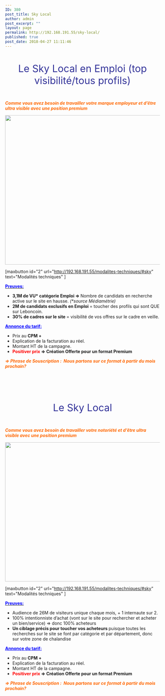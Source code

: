 ```yaml
---
ID: 380
post_title: Sky Local
author: admin
post_excerpt: ""
layout: page
permalink: http://192.168.191.55/sky-local/
published: true
post_date: 2018-04-27 11:11:46
---
```

&nbsp;
<p id="sky" style="text-align: center;"><span style="font-size: 24pt; color: #333399;">Le Sky Local en Emploi (top visibilité/tous profils)</span></p>
&nbsp;

<span style="color: #ff6600;"><b><i>Comme vous avez besoin de travailler votre marque employeur et d’être ultra visible avec une position premium</i></b></span>

<a href="/wp-content/uploads/2018/05/sky1.png"><img class="aligncenter size-full wp-image-495" src="/wp-content/uploads/2018/05/sky1.png" alt="" width="1593" height="486" /></a>

[maxbutton id="2" url="http://192.168.191.55/modalites-techniques/#sky" text="Modalités techniques" ]

<span style="text-decoration: underline;"><span style="color: #0000ff;"><strong>Preuves:</strong></span></span>
<ul>
 	<li><b>3,1M de VU* catégorie Emploi =&gt; </b>Nombre de candidats en recherche active sur le site en hausse. <i>(*source Médiamétrie)</i></li>
 	<li><b>2M de candidats exclusifs en Emploi </b>= toucher des profils qui sont QUE sur Leboncoin.</li>
 	<li><b>30% de cadres sur le site </b>= visibilité de vos offres sur le cadre en veille.</li>
</ul>
<span style="color: #0000ff;"><strong><span style="text-decoration: underline;">Annonce du tarif:</span></strong></span>
<ul>
 	<li>Prix au <b>CPM + </b></li>
 	<li>Explication de la facturation au réel.</li>
 	<li>Montant HT de la campagne.</li>
 	<li><b><span style="color: #ff0000;">Positiver prix</span> =&gt; </b><b>Création Offerte pour un format Premium</b></li>
</ul>
<span style="color: #ff6600;"><b><i>=&gt; Phrase de Souscription :  </i></b><b><i>Nous partons sur ce format à partir du mois prochain?</i></b></span>

&nbsp;

&nbsp;

&nbsp;
<p id="sky_bus" style="text-align: center;"><span style="font-size: 24pt; color: #333399;">Le Sky Local</span></p>
&nbsp;

<span style="color: #ff6600;"><b><i>Comme vous avez besoin de travailler votre notoriété et d’être ultra visible avec une position premium</i></b></span>

<a href="/wp-content/uploads/2018/05/sky_bus1.png"><img class="aligncenter size-full wp-image-496" src="/wp-content/uploads/2018/05/sky_bus1.png" alt="" width="1571" height="453" /></a>

[maxbutton id="2" url="http://192.168.191.55/modalites-techniques/#sky" text="Modalités techniques" ]

<span style="text-decoration: underline;"><span style="color: #0000ff;"><strong>Preuves:</strong></span></span>
<ul>
 	<li>Audience de 26M de visiteurs unique chaque mois, + 1 internaute sur 2.</li>
 	<li>100% intentionniste d’achat (vont sur le site pour rechercher et acheter un bien/service) =&gt; donc 100% acheteurs</li>
 	<li><b>Un ciblage précis pour toucher vos acheteurs </b>puisque toutes les recherches sur le site se font par catégorie et par département, donc sur votre zone de chalandise</li>
</ul>
<span style="color: #0000ff;"><strong><span style="text-decoration: underline;">Annonce du tarif:</span></strong></span>
<ul>
 	<li>Prix au <b>CPM + </b></li>
 	<li>Explication de la facturation au réel.</li>
 	<li>Montant HT de la campagne.</li>
 	<li><b><span style="color: #ff0000;">Positiver prix</span> =&gt; </b><b>Création Offerte pour un format Premium</b></li>
</ul>
<span style="color: #ff6600;"><b><i>=&gt; Phrase de Souscription :  </i></b><b><i>Nous partons sur ce format à partir du mois prochain?</i></b></span>